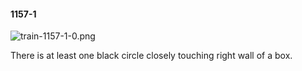 #### 1157-1
![train-1157-1-0.png](https://github.com/lil-lab/nlvr/raw/master/nlvr/train/images/41/train-1157-1-0.png "train-1157-1-0.png")

There is at least one black circle closely touching right wall of a box.